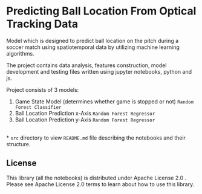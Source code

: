 # Predicting Ball Location From Optical Tracking Data

Model which is designed to predict ball location on the pitch during a soccer match using spatiotemporal data by utilizing machine learning algorithms.

The project contains data analysis, features construction, model development and testing files written using jupyter notebooks, python and js.

Project consists of 3 models:
1. Game State Model (determines whether game is stopped or not) `Random Forest Classifier`
2. Ball Location Prediction x-Axis `Random Forest Regressor`
3. Ball Location Prediction y-Axis `Random Forest Regressor`

<br/>* `src` directory to view `README.md` file describing the notebooks and their structure.

## License
This library (all the notebooks) is distributed under Apache License 2.0 . Please see Apache License 2.0 terms to learn about how to use this library.
